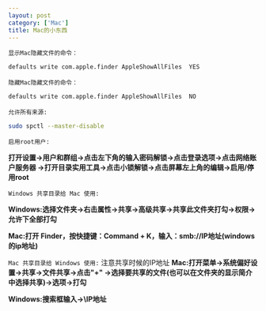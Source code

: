 ```yaml
---
layout: post
category: ['Mac']
title: Mac的小东西
---
```

`显示Mac隐藏文件的命令：`
```bash
defaults write com.apple.finder AppleShowAllFiles  YES
```

`隐藏Mac隐藏文件的命令：`
```bash
defaults write com.apple.finder AppleShowAllFiles  NO
```

`允许所有来源:`
```bash
sudo spctl --master-disable
```

`启用root用户:`

**打开设置->用户和群组->点击左下角的输入密码解锁->点击登录选项->点击网络账户服务器
->打开目录实用工具->点击小锁解锁->点击屏幕左上角的编辑->启用/停用root**

`Windows 共享目录给 Mac 使用:`

**Windows:选择文件夹->右击属性->共享->高级共享->共享此文件夹打勾->权限->允许下全部打勾**

**Mac:打开 Finder，按快捷键：Command + K，输入：smb://IP地址(windows的ip地址)**

`Mac 共享目录给 Windows 使用:`
注意共享时候的IP地址
**Mac:打开菜单->系统偏好设置->共享->文件共享->点击"+" ->选择要共享的文件(也可以在文件夹的显示简介中选择共享)->选项->打勾**

**Windows:搜索框输入->\\IP地址**


